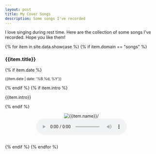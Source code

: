 ```yaml
---
layout: post
title: My Cover Songs
description: Some songs I've recorded
---
```

I love singing during rest time. Here are the collection of some songs I've recorded. Hope you like them!

<div >
        {% for item in site.data.showcase %}
        {% if item.domain == "songs" %}
        <div>
        <h3> {{item.title}} </h3>
        {% if item.date %}
            <p class="meta"><small>{{item.date | date: '%B %d, %Y'}}</small></p>
        {% endif %}
        {% if item.intro %}
            <p class="meta"> {{item.intro}} </p>
        {% endif %}
        <p align="center">
        <img src="{{item.image_url}}" alt={{item.name}}/>
        <br>
        <audio
            alt={{item.name}}
            controls
            src="{{item.audio_url}}">
                <a href="{{item.audio_url}}">
                    Download audio
                </a>
        </audio>
        </p>
        </div>
        <br>
        {% endif %}
        {% endfor %}
</div>